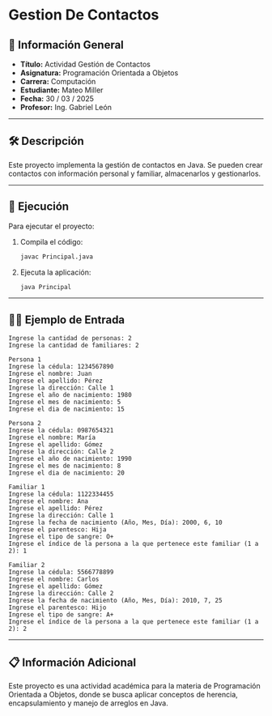 # Gestion De Contactos

## 📌 Información General

- **Título:** Actividad Gestión de Contactos
- **Asignatura:** Programación Orientada a Objetos
- **Carrera:** Computación
- **Estudiante:** Mateo Miller
- **Fecha:** 30 / 03 / 2025
- **Profesor:** Ing. Gabriel León

---

## 🛠️ Descripción

Este proyecto implementa la gestión de contactos en Java. Se pueden crear contactos con información personal y familiar, almacenarlos y gestionarlos.

---

## 🚀 Ejecución

Para ejecutar el proyecto:

1. Compila el código:
    ```bash
    javac Principal.java
    ```
2. Ejecuta la aplicación:
    ```bash
    java Principal
    ```

---

## 🧑‍💻 Ejemplo de Entrada

```plaintext
Ingrese la cantidad de personas: 2
Ingrese la cantidad de familiares: 2

Persona 1
Ingrese la cédula: 1234567890
Ingrese el nombre: Juan
Ingrese el apellido: Pérez
Ingrese la dirección: Calle 1
Ingrese el año de nacimiento: 1980
Ingrese el mes de nacimiento: 5
Ingrese el dia de nacimiento: 15

Persona 2
Ingrese la cédula: 0987654321
Ingrese el nombre: María
Ingrese el apellido: Gómez
Ingrese la dirección: Calle 2
Ingrese el año de nacimiento: 1990
Ingrese el mes de nacimiento: 8
Ingrese el dia de nacimiento: 20

Familiar 1
Ingrese la cédula: 1122334455
Ingrese el nombre: Ana
Ingrese el apellido: Pérez
Ingrese la dirección: Calle 1
Ingrese la fecha de nacimiento (Año, Mes, Día): 2000, 6, 10
Ingrese el parentesco: Hija
Ingrese el tipo de sangre: O+
Ingrese el índice de la persona a la que pertenece este familiar (1 a 2): 1

Familiar 2
Ingrese la cédula: 5566778899
Ingrese el nombre: Carlos
Ingrese el apellido: Gómez
Ingrese la dirección: Calle 2
Ingrese la fecha de nacimiento (Año, Mes, Día): 2010, 7, 25
Ingrese el parentesco: Hijo
Ingrese el tipo de sangre: A+
Ingrese el índice de la persona a la que pertenece este familiar (1 a 2): 2
```

---

## 📋 Información Adicional

Este proyecto es una actividad académica para la materia de Programación Orientada a Objetos, donde se busca aplicar conceptos de herencia, encapsulamiento y manejo de arreglos en Java.
